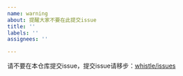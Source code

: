 ```yaml
---
name: warning
about: 提醒大家不要在此提交issue
title: ''
labels: ''
assignees: ''

---
```


请不要在本仓库提交issue，提交issue请移步：[whistle/issues](https://github.com/avwo/whistle/issues)
